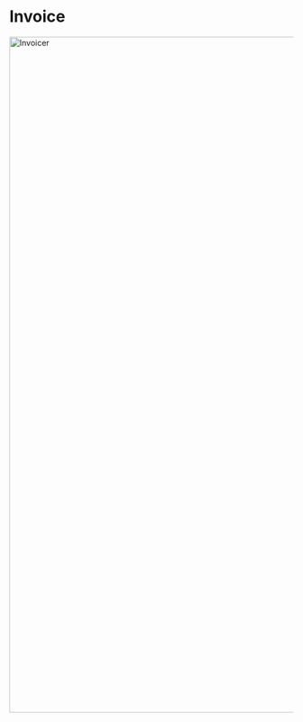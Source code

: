 # Invoice

<img width="1198" alt="Invoicer" src="https://user-images.githubusercontent.com/210309/120797149-fb717500-c57e-11eb-80ba-cad84069d586.png">
